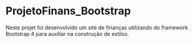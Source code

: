 # ProjetoFinans_Bootstrap
Neste projet foi desenvolvido um site de finanças utilizando do framework Bootstrap 4 para auxiliar na construção de estilos.

